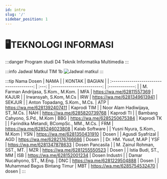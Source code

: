 ```yaml
---
id: intro
slug: '/'
sidebar_position: 1
---
```

# 🖥TEKNOLOGI INFORMASI
:::danger Program studi
D4 Teknik Informatika Multimedia
:::

:::info Jadwal Matkul TIM 1b
![Jadwal matkul](https://res.cloudinary.com/dlvncloud/image/upload/v1631286027/Docusaurus/jadwal-matkul_qpay54.webp)
:::

:::tip Nama Dosen
|                   NAMA                    |       |           KONTAK            |     BAGIAN      |
| :---------------------------------------: | :---: | :-------------------------: | :-------------: |
|   M. Farman   Andrijasa, S.Kom., M.Kom.   |  MFA  |  https://wa.me/62811557369  |      KAJUR      |
|         Irwansyah,   S.Kom, M.Cs          |  IRW  | https://wa.me/6281349613941 |     SEKJUR      |
|      Anton   Topadang, S.Kom., M.Cs.      |  ATP  | https://wa.me/6281392407411 |   Kaprodi TIM   |
|     Noor Alam   Hadiwijaya, ST,.M.Cs.     |  NAH  | https://wa.me/6285820739768 |   Kaprodi TI    |
|      Bambang   Cahyono, S.Pd., M.Kom      |  BBG  | https://wa.me/6285250675384 |   Kaprodi TK    |
| Farindika   Metandi, BCompSc., MM., M.Cs. |  FRM  | https://wa.me/6285246023808 | Kalab Software  |
|       Yusni Nyura,   S.Kom., M.Kom        |  YSN  | https://wa.me/6281350431910 |      Dosen      |
|            Agusdi   Syafrizal             |  AGD  | https://wa.me/6282176766686 |      Dosen      |
|           Dr. HM.   Yusuf, M.AP           |  YSF  | https://wa.me/6281347878633 | Dosen Pancasila |
|       M. Zainul   Rohman, SST., MT.       |  MZR  | https://wa.me/6281255550523 |      Dosen      |
|           Istia Budi,   ST., MM           |  ISB  | https://wa.me/628152001234  | Dosen Industri  |
|      Damar   Nucahyono, ST., M.Eng.       |  DNC  | https://wa.me/6281229504888 |      Dosen      |
|      Muhammad   Bagus Bintang Timur       |  MBT  | https://wa.me/6285754532470 |      dosen      |
:::